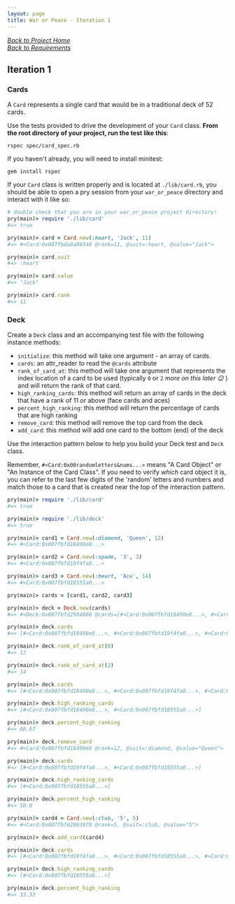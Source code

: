 ```yaml
---
layout: page
title: War or Peace - Iteration 1
---
```


_[Back to Project Home](./index)_  
_[Back to Requirements](./requirements)_

## Iteration 1

### Cards

A `Card` represents a single card that would be in a traditional deck of 52 cards.

Use the tests provided to drive the development of your `Card` class. **From the root directory of your project, run the test like this**:

```
rspec spec/card_spec.rb
```

If you haven't already, you will need to install minitest:

```
gem install rspec
```

If your `Card` class is written properly and is located at `./lib/card.rb`, you should be able to open a pry session from your `war_or_peace` directory and interact with it like so:

```ruby
# double check that you are in your war_or_peace project directory!
pry(main)> require './lib/card'
#=> true

pry(main)> card = Card.new(:heart, 'Jack', 11)
#=> #<Card:0x007fbda8a88348 @rank=11, @suit=:heart, @value="Jack">

pry(main)> card.suit
#=> :heart

pry(main)> card.value
#=> "Jack"

pry(main)> card.rank
#=> 11
```


### Deck

Create a `Deck` class and an accompanying test file with the following instance methods:

* `initialize`: this method will take one argument - an array of cards.
* `cards`: an attr_reader to read the `@cards` attribute
* `rank_of_card_at`: this method will take one argument that represents the index location of a card to be used (typically `0` or `2` *more on this later 😉* ) and will return the rank of that card.
* `high_ranking_cards`: this method will return an array of cards in the deck that have a rank of 11 or above (face cards and aces)
* `percent_high_ranking`: this method will return the percentage of cards that are high ranking
* `remove_card`: this method will remove the top card from the deck
* `add_card`: this method will add one card to the bottom (end) of the deck

Use the interaction pattern below to help you build your Deck test and `Deck` class.

Remember, `#<Card:0x00randomletters&nums...>` means "A Card Object" or "An Instance of the Card Class".  If you need to verify _which_ card object it is, you can refer to the last few digits of the 'random' letters and numbers and match those to a card that is created near the top of the interaction pattern.

```ruby
pry(main)> require './lib/card'
#=> true

pry(main)> require './lib/deck'
#=> true

pry(main)> card1 = Card.new(:diamond, 'Queen', 12)
#=> #<Card:0x007fbfd18490e8...>

pry(main)> card2 = Card.new(:spade, '3', 3)    
#=> #<Card:0x007fbfd19f4fa0...>

pry(main)> card3 = Card.new(:heart, 'Ace', 14)    
#=> #<Card:0x007fbfd18555a0...>

pry(main)> cards = [card1, card2, card3]

pry(main)> deck = Deck.new(cards)
#=> #<Deck:0x007fbfd2984808 @cards=[#<Card:0x007fbfd18490e8...>, #<Card:0x007fbfd19f4fa0...>, #<Card:0x007fbfd18555a0...>]>

pry(main)> deck.cards
#=> [#<Card:0x007fbfd18490e8...>, #<Card:0x007fbfd19f4fa0...>, #<Card:0x007fbfd18555a0...>]

pry(main)> deck.rank_of_card_at(0)
#=> 12

pry(main)> deck.rank_of_card_at(2)
#=> 14

pry(main)> deck.cards
#=> [#<Card:0x007fbfd18490e8...>, #<Card:0x007fbfd19f4fa0...>, #<Card:0x007fbfd18555a0...>]

pry(main)> deck.high_ranking_cards
#=> [#<Card:0x007fbfd18490e8...>, #<Card:0x007fbfd18555a0...>]

pry(main)> deck.percent_high_ranking
#=> 66.67

pry(main)> deck.remove_card
#=> #<Card:0x007fbfd18490e8 @rank=12, @suit=:diamond, @value="Queen">

pry(main)> deck.cards
#=> [#<Card:0x007fbfd19f4fa0...>, #<Card:0x007fbfd18555a0...>]

pry(main)> deck.high_ranking_cards
#=> [#<Card:0x007fbfd18555a0...>]

pry(main)> deck.percent_high_ranking
#=> 50.0

pry(main)> card4 = Card.new(:club, '5', 5)
#=> #<Card:0x007fbfd2963978 @rank=5, @suit=:club, @value="5">

pry(main)> deck.add_card(card4)

pry(main)> deck.cards
#=> [#<Card:0x007fbfd19f4fa0...>, #<Card:0x007fbfd18555a0...>, #<Card:0x007fbfd2963978...>]

pry(main)> deck.high_ranking_cards
#=> [#<Card:0x007fbfd18555a0...>]

pry(main)> deck.percent_high_ranking
#=> 33.33
```
